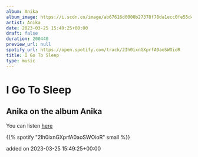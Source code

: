 ```yaml
---
album: Anika
album_image: https://i.scdn.co/image/ab67616d0000b27378f78da1ecc0fe55d4fa6f13
artist: Anika
date: 2023-03-25 15:49:25+00:00
draft: false
duration: 200440
preview_url: null
spotify_url: https://open.spotify.com/track/2Ih0ixnGXprfA0aoSWOioR
title: I Go To Sleep
type: music
---
```



# I Go To Sleep

## Anika on the album Anika

You can listen [here](https://open.spotify.com/track/2Ih0ixnGXprfA0aoSWOioR)

{{% spotify "2Ih0ixnGXprfA0aoSWOioR" small %}}

added on 2023-03-25 15:49:25+00:00